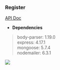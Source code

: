 ### Register
[API Doc](https://willtien.com/Register/Register/doc/index.html)

+ **Dependencies**
> body-parser: 1.19.0   
> express: 4.17.1   
> mongoose: 5.7.4   
> nodemailer: 6.3.1   

![](https://tva1.sinaimg.cn/large/006y8mN6ly1g7uho0gka6j31de0u0aeg.jpg)
